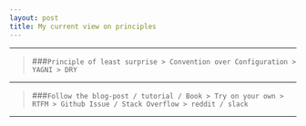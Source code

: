 ```yaml
---
layout: post
title: My current view on principles
---
```

---

>###`Principle of least surprise > Convention over Configuration > YAGNI > DRY`

---
>###`Follow the blog-post / tutorial / Book > Try on your own > RTFM > Github Issue / Stack Overflow > reddit / slack`

---